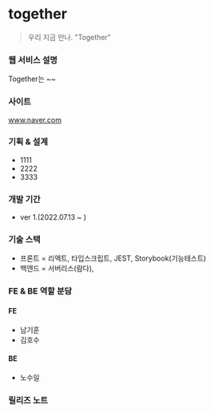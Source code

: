 # together
> 우리 지금 만나. "Together"

### 웹 서비스 설명
Together는 ~~

### 사이트
www.naver.com

### 기획 & 설계
+ 1111
+ 2222
+ 3333

### 개발 기간
+ ver 1.(2022.07.13 ~ )

### 기술 스택
+ 프론트 = 리엑트, 타입스크립트, JEST, Storybook(기능테스트)
+ 백엔드 = 서버리스(람다),

### FE & BE 역할 분담

#### FE
+ 남기훈
+ 김호수
#### BE
+ 노수일

### 릴리즈 노트
